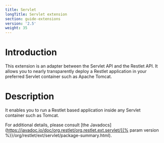```yaml
---
title: Servlet
longTitle: Servlet extension
section: guide-extensions
version: '2.5'
weight: 35
---
```

# Introduction

This extension is an adapter between the Servlet API and the Restlet
API. It allows you to nearly transparently deploy a Restlet application
in your preferred Servlet container such as Apache Tomcat.

# Description

It enables you to run a Restlet based application inside any Servlet
container such as Tomcat.

For additional details, please consult [the
Javadocs](https://javadoc.io/doc/org.restlet/org.restlet.ext.servlet/{{% param version %}}/org/restlet/ext/servlet/package-summary.html).
